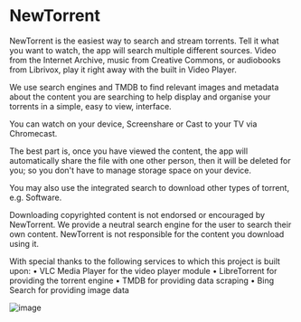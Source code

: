 # NewTorrent
NewTorrent is the easiest way to search and stream torrents. Tell it what you want to watch, the app will search multiple different sources. Video from the Internet Archive, music from Creative Commons, or audiobooks from Librivox, play it right away with the built in Video Player. 

We use search engines and TMDB to find relevant images and metadata about the content you are searching to help display and organise your torrents in a simple, easy to view, interface. 

You can watch on your device, Screenshare or Cast to your TV via Chromecast. 

The best part is, once you have viewed the content, the app will automatically share the file with one other person, then it will be deleted for you; so you don't have to manage storage space on your device. 

You may also use the integrated search to download other types of torrent, e.g. Software. 



Downloading copyrighted content is not endorsed or encouraged by NewTorrent. We provide a neutral search engine for the user to search their own content. NewTorrent is not responsible for the content you download using it.


With special thanks to the following services to which this project is built upon:
	• VLC Media Player for the video player module
	• LibreTorrent for providing the torrent engine
	• TMDB for providing data scraping
	• Bing Search for providing image data

 
![image](https://github.com/newtorrentapp/NewTorrent/assets/152722459/6446e1dc-66e8-4249-8b2a-03c6e32e2f5e)



